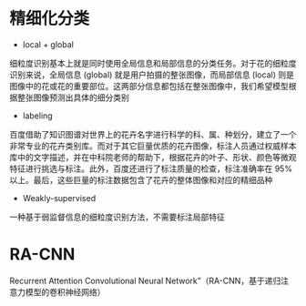 # 精细化分类

- local + global

细粒度识别基本上就是同时使用全局信息和局部信息的分类任务。对于花的细粒度识别来说，全局信息 (global) 就是用户拍摄的整张图像，而局部信息 (local) 则是图像中的花或花的重要部位。这两部分信息都包括在整张图像中，我们希望模型根据整张图像预测出具体的细分类别

- labeling

百度借助了知识图谱对世界上的花卉名字进行科学的科、属、种划分，建立了一个非常专业的花卉类别库。而对于其它巨量优质的花卉图像，标注人员通过权威样本库中的文字描述，并在中科院老师的帮助下，根据花卉的叶子、形状、颜色等微观特征进行挑选与标注。此外，百度还进行了标注质量的检查，标注准确率在 95% 以上。最后，这些巨量的标注数据包含了花卉的整体图像和对应的精细品种

- Weakly-supervised

一种基于弱监督信息的细粒度识别方法，不需要标注局部特征

# RA-CNN
Recurrent Attention Convolutional Neural Network”（RA-CNN，基于递归注意力模型的卷积神经网络）
